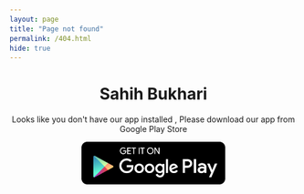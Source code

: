 ```yaml
---
layout: page
title: "Page not found"
permalink: /404.html
hide: true
---
```

<!DOCTYPE html>
<html lang="en">
<head>
  <title>Sahih Bukhari</title>
  <meta charset="utf-8">
  <meta name="viewport" content="width=device-width, initial-scale=1">
  <link rel="stylesheet" href="https://maxcdn.bootstrapcdn.com/bootstrap/4.4.1/css/bootstrap.min.css">
  <script src="https://ajax.googleapis.com/ajax/libs/jquery/3.5.1/jquery.min.js"></script>
  <script src="https://cdnjs.cloudflare.com/ajax/libs/popper.js/1.16.0/umd/popper.min.js"></script>
  <script src="https://maxcdn.bootstrapcdn.com/bootstrap/4.4.1/js/bootstrap.min.js"></script>
  <script language=javascript>
  function redirect(){
   window.location = window.location.href;
   }
</script>
  <style>
img {
  display: block;
  margin-left: auto;
  margin-right: auto;
}
</style>
</head>
<body onload="redirect()">
<!---ic_launcher-playstore.png-->
<div class="container-fluid">
  <div class="container-fluid">
   <div class="row">
	<div class="col-md-12 col-md-offset-5">
	  <h1><center>Sahih Bukhari</center></h1>
		  <p><center>Looks like you don't have our app installed , Please download our app from Google Play Store</center></p>
		  </div>
    </div>
    <div class="row">
	<div class="col-md-12 col-md-offset-5">
	      <a href="https://play.google.com/store/apps/details?id=com.SahihBukhari.app" title="About Me"><img class="img-fluid" src="https://raw.githubusercontent.com/SahiBukhari/SahiBukhari.github.io/master/assets/img/playstore.png" alt="Google Play Store" style="width:50%;" /></a>
		  </div>
    </div>
  </div>
</div>
</body>
</html>
